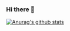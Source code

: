 ### Hi there 👋
[![Anurag's github stats](https://github-readme-stats.vercel.app/api?hyewon4052=username)](https://github.com/anuraghazra/github-readme-stats)


<!--
**hyewon4052/hyewon4052** is a ✨ _special_ ✨ repository because its `README.md` (this file) appears on your GitHub profile.

Here are some ideas to get you started:

- 🔭 I’m currently working on ...
- 🌱 I’m currently learning ...
- 👯 I’m looking to collaborate on ...
- 🤔 I’m looking for help with ...
- 💬 Ask me about ...
- 📫 How to reach me: ...
- 😄 Pronouns: ...
- ⚡ Fun fact: ...
-->
